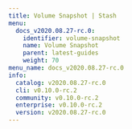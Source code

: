 ```yaml
---
title: Volume Snapshot | Stash
menu:
  docs_v2020.08.27-rc.0:
    identifier: volume-snapshot
    name: Volume Snapshot
    parent: latest-guides
    weight: 70
menu_name: docs_v2020.08.27-rc.0
info:
  catalog: v2020.08.27-rc.0
  cli: v0.10.0-rc.2
  community: v0.10.0-rc.2
  enterprise: v0.10.0-rc.2
  version: v2020.08.27-rc.0
---
```


